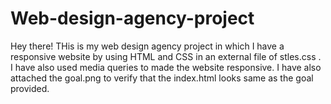 # Web-design-agency-project
Hey there! THis is my web design agency project in which I have a responsive website by using HTML and CSS in an external file of stles.css . I have also used media queries to made the website responsive. I have also attached the goal.png to verify that the index.html looks same as the goal provided. 
